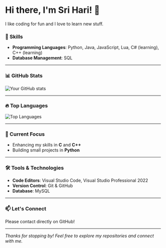 # Hi there, I'm Sri Hari! 👋

I like coding for fun and I love to learn new stuff.

### 🚀 Skills

- **Programming Languages**: Python, Java, JavaScript, Lua, C# (learning), C++ (learning)
- **Database Management**: SQL

---

### 📊 GitHub Stats

![Your GitHub stats](https://github-readme-stats.vercel.app/api?username=SriHari-15&show_icons=true&theme=radical)

---

### 🔥 Top Languages

![Top Languages](https://github-readme-stats.vercel.app/api/top-langs/?username=SriHari-15&layout=compact&theme=radical)

---

### 🌟 Current Focus

- Enhancing my skills in **C** and **C++**
- Building small projects in **Python**

---

### 🛠️ Tools & Technologies

- **Code Editors**: Visual Studio Code, Visual Studio Professional 2022
- **Version Control**: Git & GitHub
- **Database**: MySQL

---

### 📫 Let's Connect

Please contact directly on GitHub!

---

*Thanks for stopping by! Feel free to explore my repositories and connect with me.*
